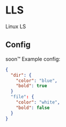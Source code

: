# LLS
Linux LS

## Config
soon:tm:
Example config:
```json
{
  "dir": {
    "color": "blue",
    "bold": true
  }
  "file": {
    "color": "white",
    "bold": false
  }
}

```
